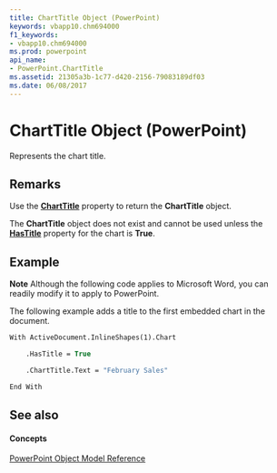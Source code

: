 ```yaml
---
title: ChartTitle Object (PowerPoint)
keywords: vbapp10.chm694000
f1_keywords:
- vbapp10.chm694000
ms.prod: powerpoint
api_name:
- PowerPoint.ChartTitle
ms.assetid: 21305a3b-1c77-d420-2156-79083189df03
ms.date: 06/08/2017
---
```



# ChartTitle Object (PowerPoint)

Represents the chart title.


## Remarks

Use the **[ChartTitle](chart-charttitle-property-powerpoint.md)** property to return the **ChartTitle** object.

The **ChartTitle** object does not exist and cannot be used unless the **[HasTitle](chart-hastitle-property-powerpoint.md)** property for the chart is **True**.


## Example




 **Note**  Although the following code applies to Microsoft Word, you can readily modify it to apply to PowerPoint.

 The following example adds a title to the first embedded chart in the document.




```vb
With ActiveDocument.InlineShapes(1).Chart

    .HasTitle = True

    .ChartTitle.Text = "February Sales"

End With
```


## See also


#### Concepts


[PowerPoint Object Model Reference](object-model-powerpoint-vba-reference.md)

